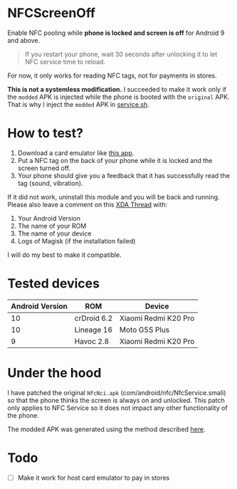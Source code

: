 # NFCScreenOff

Enable NFC pooling while **phone is locked and screen is off** for Android 9 and above.

> If you restart your phone, wait 30 seconds after unlocking it to let NFC service time to reload.

For now, it only works for reading NFC tags, not for payments in stores.

**This is not a systemless modification.** I succeeded to make it work only if the `modded` APK is injected while the phone is booted with the `original` APK. That is why I inject the `modded` APK in [service.sh](service.sh).

# How to test?

1. Download a card emulator like [this app](https://play.google.com/store/apps/details?id=com.yuanwofei.cardemulator.pro).
1. Put a NFC tag on the back of your phone while it is locked and the screen turned off.
1. Your phone should give you a feedback that it has successfully read the tag (sound, vibration).

If it did not work, uninstall this module and you will be back and running. Please also leave a comment on this [XDA Thread](https://forum.xda-developers.com/apps/magisk/module-nfcscreenoff8-t4034903) with:
1. Your Android Version
1. The name of your ROM
1. The name of your device
1. Logs of Magisk (if the installation failed)

I will do my best to make it compatible.

# Tested devices

| Android Version | ROM         | Device               |
|-----------------|-------------|----------------------|
| 10              | crDroid 6.2 | Xiaomi Redmi K20 Pro |
| 10              | Lineage 16  | Moto G5S Plus        |
| 9               | Havoc 2.8   | Xiaomi Redmi K20 Pro |

# Under the hood

I have patched the original `NfcNci.apk` (com/android/nfc/NfcService.smali) so that the phone thinks the screen is always on and unlocked. This patch only applies to NFC Service so it does not impact any other functionality of the phone.

The modded APK was generated using the method described [here](https://github.com/lapwat/NfcScreenOffPie).

# Todo
- [ ] Make it work for host card emulator to pay in stores
